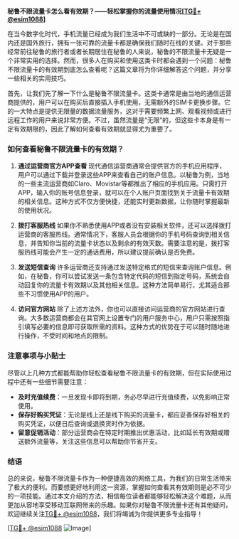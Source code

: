 **秘鲁不限流量卡怎么看有效期？——轻松掌握你的流量使用情况[[TG💪+ @esim1088](https://t.me/s/esim1088)]**

在当今数字化时代，手机流量已经成为我们生活中不可或缺的一部分。无论是在国内还是国外旅行，拥有一张可靠的流量卡都是确保我们随时在线的关键。对于那些经常前往秘鲁的旅行者或者长期居住在秘鲁的人来说，秘鲁的不限流量卡无疑是一个非常实用的选择。然而，很多人在购买和使用这类卡时都会遇到一个问题：秘鲁不限流量卡的有效期到底怎么查看呢？这篇文章将为你详细解答这个问题，并分享一些相关的实用技巧。

首先，让我们先了解一下什么是秘鲁不限流量卡。这类卡通常是由当地的通信运营商提供的，用户可以在购买后直接插入手机使用，无需额外的SIM卡更换步骤。它的一大特点是提供无限量的数据流量服务，这对于需要频繁上网、观看视频或进行远程工作的用户来说非常方便。不过，虽然流量是“无限”的，但这些卡本身是有一定有效期限的，因此了解如何查看有效期就显得尤为重要了。

### 如何查看秘鲁不限流量卡的有效期？

1. **通过运营商官方APP查看**
   现代通信运营商通常会提供官方的手机应用程序，用户可以通过下载并登录这些APP来查看自己的账户信息。以秘鲁为例，当地的一些主流运营商如Claro、Movistar等都推出了相应的手机应用。只需打开APP，输入你的账号信息登录，就可以在个人账户页面找到关于流量卡有效期的相关信息。这种方式不仅方便快捷，还能实时更新数据，让你随时掌握最新的使用状况。

2. **拨打客服热线**
   如果你不熟悉使用APP或者没有安装相关软件，还可以选择拨打运营商的客服热线。通常情况下，客服人员会根据你的手机号码查询到相关信息，并告知你当前的流量卡状态以及剩余的有效天数。需要注意的是，拨打客服热线可能会产生一定的通话费用，所以建议提前确认是否免费。

3. **发送短信查询**
   许多运营商还支持通过发送特定格式的短信来查询账户信息。例如，在秘鲁，你可以尝试发送一条包含特定代码的短信到指定号码，系统会自动回复你的流量卡有效期以及其他相关信息。这种方法简单易行，尤其适合那些不习惯使用APP的用户。

4. **访问官方网站**
   除了上述方法外，你也可以直接访问运营商的官方网站进行查询。大多数运营商都会在其官网上设置专门的用户服务中心，用户只需按照指引填写必要的信息即可获取所需的资料。这种方式的优势在于可以随时随地进行操作，不受时间和地点的限制。

### 注意事项与小贴士

尽管以上几种方式都能帮助你轻松查看秘鲁不限流量卡的有效期，但在实际使用过程中还有一些细节需要注意：

- **及时充值续费**：一旦发现卡即将到期，务必尽早进行充值续费，以免影响正常使用。
- **保存好购买凭证**：无论是线上还是线下购买的流量卡，都应妥善保存好相关的购买凭证，以便日后查询或退换货时作为依据。
- **留意促销活动**：部分运营商会在特定时期推出优惠活动，比如延长有效期或赠送额外流量等，关注这些信息可以帮助你节省开支。

### 结语

总的来说，秘鲁不限流量卡作为一种便捷高效的网络工具，为我们的日常生活带来了极大的便利。而要想更好地利用这一资源，掌握如何查看其有效期则是必不可少的一项技能。通过本文介绍的方法，相信每位读者都能够轻松解决这个难题，从而更加从容地享受移动互联网带来的乐趣。如果你对秘鲁不限流量卡还有其他疑问，欢迎继续关注[TG💪+ @esim1088](https://t.me/s/esim1088)，我们将竭诚为你提供更多专业指导！

[[TG💪+ @esim1088](https://t.me/s/esim1088) ![Image](https://i.postimg.cc/4NQfJmqS/Snipaste-2025-05-13-00-14-12.png)]